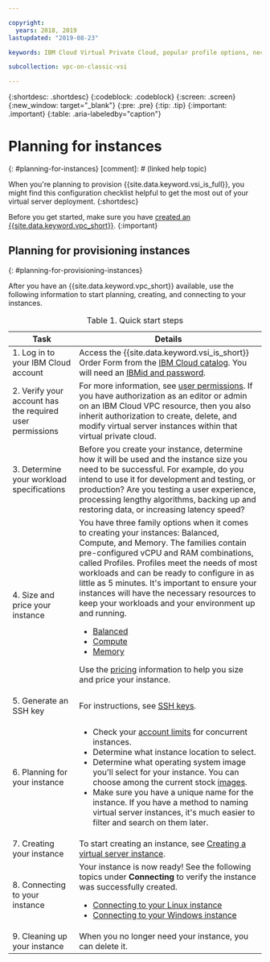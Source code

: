 ```yaml
---

copyright:
  years: 2018, 2019
lastupdated: "2019-08-23"

keywords: IBM Cloud Virtual Private Cloud, popular profile options, necessary resources

subcollection: vpc-on-classic-vsi

---
```


{:shortdesc: .shortdesc}
{:codeblock: .codeblock}
{:screen: .screen}
{:new_window: target="_blank"}
{:pre: .pre}
{:tip: .tip}
{:important: .important}
{:table: .aria-labeledby="caption"}

# Planning for instances
{: #planning-for-instances}
[comment]: # (linked help topic)


When you're planning to provision {{site.data.keyword.vsi_is_full}}, you might find this configuration checklist helpful to get the most out of your virtual server deployment.
{:shortdesc}

Before you get started, make sure you have [created an {{site.data.keyword.vpc_short}}](/docs/vpc-on-classic?topic=vpc-on-classic-getting-started).
{:important}

## Planning for provisioning instances
{: #planning-for-provisioning-instances}

After you have an {{site.data.keyword.vpc_short}} available, use the following information to start planning, creating, and connecting to your instances.

<table>
   <CAPTION>Table 1. Quick start steps</CAPTION>
   <THEAD>
   <TR>
   <th>Task</th>
   <th>Details</th>
   </TR>
   </THEAD>
   <TBODY>
   <tr>
   <td>1. Log in to your IBM Cloud account</td>
   <td>Access the {{site.data.keyword.vsi_is_short}} Order Form from the <a href="https://console.bluemix.net/catalog/">IBM Cloud catalog</a>. You will need an <a href="docs/account?topic=account-signup">IBMid and password</a>.
   </td>
   </tr>
   <tr>
   <td>2. Verify your account has the required user permissions</td>
   <td>For more information, see <a href="/docs/vpc-on-classic?topic=vpc-on-classic-about-vpc-infrastructure-resources#planning-virtual-servers-for-vpc-permissions">user permissions</a>. If you have authorization as an editor or admin on an IBM Cloud VPC resource, then you also inherit authorization to create, delete, and modify virtual server instances within that virtual private cloud.</td>
   </tr>
   <tr>
   <td>3. Determine your workload specifications</td>
   <td>Before you create your instance, determine how it will be used and the instance size you need to be successful. For example, do you intend to use it for development and testing, or production? Are you testing a user experience, processing lengthy algorithms, backing up and restoring data, or increasing latency speed?</td>
   </tr>
   <tr>
   <td>4. Size and price your instance</td>
   <td>You have three family options when it comes to creating your instances: Balanced, Compute, and Memory. The families contain pre-configured vCPU and RAM combinations, called Profiles. Profiles meet the needs of most workloads and can be ready to configure in as little as 5 minutes. It's important to ensure your instances will have the necessary resources to keep your workloads and your environment up and running.
     <ul>
     <li><a href="/docs/vpc-on-classic-vsi?topic=vpc-on-classic-vsi-balanced#balanced">Balanced</a></li>
     <li><a href="/docs/vpc-on-classic-vsi?topic=vpc-on-classic-vsi-compute#compute">Compute</a></li>
     <li><a href="/docs/vpc-on-classic-vsi?topic=vpc-on-classic-vsi-memory#memory">Memory</a></li>
     </ul>
  <p>Use the <a href="/docs/vpc-on-classic?topic=vpc-on-classic-pricing-for-virtual-servers-for-vpc">pricing</a> information to help you size and price your instance.</p></td>
   </tr>
   <tr>
   <td>5. Generate an SSH key</td>
   <td> For instructions, see <a href="/docs/vpc-on-classic-vsi?topic=vpc-on-classic-vsi-ssh-keys#ssh-keys">SSH keys</a>.</td>
   </tr>
   <tr>
   <td>6. Planning for your instance</td>
   <td><ul><li>Check your <a href="/docs/vpc-on-classic-vsi?topic=vpc-on-classic-vsi-faqs#faqs">account limits</a> for concurrent instances.</li>
  <li>Determine what instance location to select.</li>
  <li>Determine what operating system image you'll select for your instance. You can choose among the current stock <a href="/docs/vpc-on-classic-vsi?topic=vpc-on-classic-vsi-images#images">images</a>.</li>
  <li>Make sure you have a unique name for the instance. If you have a method to naming virtual server instances, it's much easier to filter and search on them later.</li>
   </ul>
   </td>
   </tr>
   <tr>
   <td>7. Creating your instance</td>
   <td>To start creating an instance, see <a href="/docs/vpc-on-classic-vsi?topic=vpc-on-classic-vsi-creating-virtual-servers#creating-virtual-servers">Creating a virtual server instance</a>.</td>
   </tr>
   <tr>
   <td>8. Connecting to your instance</td>
   <td>Your instance is now ready! See the following topics under <b>Connecting</b> to verify the instance was successfully created.
    <p>
    <ul>
   <li><a href="/docs/vpc-on-classic-vsi?topic=vpc-on-classic-vsi-connecting-to-your-linux-instance#connecting-to-your-linux-instance">Connecting to your Linux instance</a></li>
   <li><a href="/docs/vpc-on-classic-vsi?topic=vpc-on-classic-vsi-connecting-to-your-windows-instance#connecting-to-your-windows-instance">Connecting to your Windows instance</a></li>
   </ul>
   </p>  
   </td>
   </tr>
   <tr>
   <td>9. Cleaning up your instance</td>
   <td>When you no longer need your instance, you can delete it. </td>
   </tr>
   </TBODY>
   </table>
